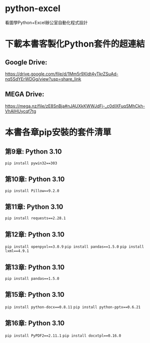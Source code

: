 # python-excel
看圖學Python+Excel辦公室自動化程式設計

# 下載本書客製化Python套件的超連結
## Google Drive:

https://drive.google.com/file/d/1Mm5r9XIdt4yTkrZSuAd-nq5SdYErWDGg/view?usp=share_link

## MEGA Drive:

https://mega.nz/file/zE8SnBja#nJAUXkKWWJdFi-_c0dIXFuqSMhCkh-VhAIHUycqf7tg

# 本書各章pip安裝的套件清單

## 第9章: Python 3.10
  `pip install pywin32==303`

## 第10章: Python 3.10
  `pip install Pillow==9.2.0`

## 第11章: Python 3.10
  `pip install requests==2.28.1`

## 第12章: Python 3.10
  `pip install openpyxl==3.0.9`
  `pip install pandas==1.5.0`
  `pip install lxml==4.9.1`

## 第13章: Python 3.10
  `pip install pandas==1.5.0`

## 第15章: Python 3.10
  `pip install python-docx==0.8.11`
  `pip install python-pptx==0.6.21`

## 第16章: Python 3.10   
  `pip install PyPDF2==2.11.1`
  `pip install docxtpl==0.16.0`
